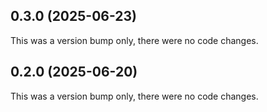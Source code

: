 ## 0.3.0 (2025-06-23)

This was a version bump only, there were no code changes.

## 0.2.0 (2025-06-20)

This was a version bump only, there were no code changes.
